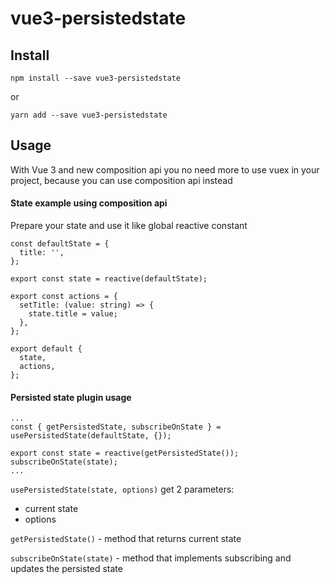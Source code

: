 # vue3-persistedstate

## Install
```
npm install --save vue3-persistedstate
```
or
```
yarn add --save vue3-persistedstate
```

## Usage

With Vue 3 and new composition api you no need more to use vuex in your project, because you can use composition api instead

#### State example using composition api

Prepare your state and use it like global reactive constant

```
const defaultState = {
  title: '',
};

export const state = reactive(defaultState);

export const actions = {
  setTitle: (value: string) => {
    state.title = value;
  },
};

export default {
  state,
  actions,
};
```

#### Persisted state plugin usage

```
...
const { getPersistedState, subscribeOnState } = usePersistedState(defaultState, {});

export const state = reactive(getPersistedState());
subscribeOnState(state);
...
```

`usePersistedState(state, options)` get 2 parameters:
- current state
- options

`getPersistedState()` - method that returns current state

`subscribeOnState(state)` - method that implements subscribing and updates the persisted state

